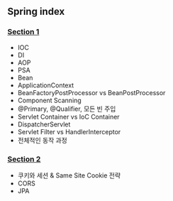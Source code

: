 ## Spring index

### [Section 1](section1.md)

- IOC
- DI
- AOP
- PSA
- Bean
- ApplicationContext
- BeanFactoryPostProcessor vs BeanPostProcessor
- Component Scanning
- @Primary, @Qualifier, 모든 빈 주입
- Servlet Container vs IoC Container
- DispatcherServlet
- Servlet Filter vs HandlerInterceptor
- 전체적인 동작 과정

### [Section 2](section2.md)

- 쿠키와 세션 & Same Site Cookie 전략
- CORS
- JPA
